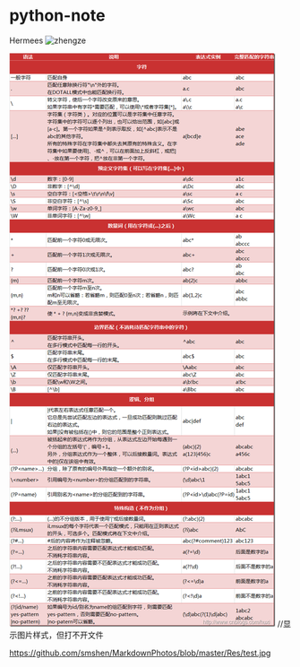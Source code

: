 # python-note
Hermees
![zhengze](http://github.com/Hermees24/python-note/zhengze.png)


![zhengze](zhengze.png)
//显示图片样式，但打不开文件

https://github.com/smshen/MarkdownPhotos/blob/master/Res/test.jpg
